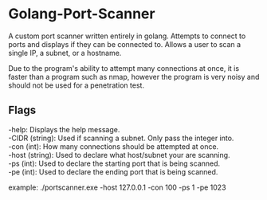 # Golang-Port-ScannerA custom port scanner written entirely in golang. Attempts to connect toports and displays if they can be connected to. Allows a user to scan asingle IP, a subnet, or a hostname.Due to the program's ability to attempt many connections at once, it isfaster than a program such as nmap, however the program is very noisy andshould not be used for a penetration test.## Flags-help: Displays the help message.<br>-CIDR (string): Used if scanning a subnet. Only pass the integer into.<br> -con (int): How many connections should be attempted at once.<br>-host (string): Used to declare what host/subnet your are scanning.<br>-ps (int): Used to declare the starting port that is being scanned.<br>-pe (int): Used to declare the ending port that is being scanned.<br>example: ./portscanner.exe -host 127.0.0.1 -con 100 -ps 1 -pe 1023